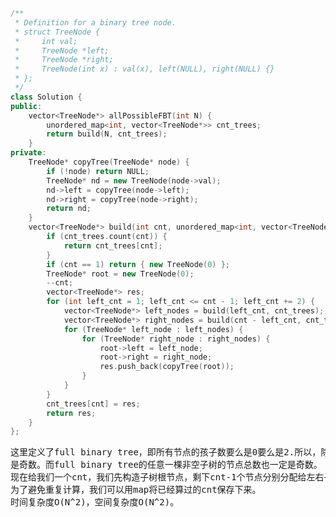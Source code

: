 ```CPP
/**
 * Definition for a binary tree node.
 * struct TreeNode {
 *     int val;
 *     TreeNode *left;
 *     TreeNode *right;
 *     TreeNode(int x) : val(x), left(NULL), right(NULL) {}
 * };
 */
class Solution {
public:
    vector<TreeNode*> allPossibleFBT(int N) {
        unordered_map<int, vector<TreeNode*>> cnt_trees;
        return build(N, cnt_trees);
    }
private:
    TreeNode* copyTree(TreeNode* node) {
        if (!node) return NULL;
        TreeNode* nd = new TreeNode(node->val);
        nd->left = copyTree(node->left);
        nd->right = copyTree(node->right);
        return nd;
    }
    vector<TreeNode*> build(int cnt, unordered_map<int, vector<TreeNode*>>& cnt_trees) {
        if (cnt_trees.count(cnt)) {
            return cnt_trees[cnt];
        }
        if (cnt == 1) return { new TreeNode(0) };
        TreeNode* root = new TreeNode(0);
        --cnt;
        vector<TreeNode*> res;
        for (int left_cnt = 1; left_cnt <= cnt - 1; left_cnt += 2) {
            vector<TreeNode*> left_nodes = build(left_cnt, cnt_trees);
            vector<TreeNode*> right_nodes = build(cnt - left_cnt, cnt_trees);
            for (TreeNode* left_node : left_nodes) {
                for (TreeNode* right_node : right_nodes) {
                    root->left = left_node;
                    root->right = right_node;
                    res.push_back(copyTree(root));
                }
            }
        }
        cnt_trees[cnt] = res;
        return res;
    }
};
```
<pre>
这里定义了full binary tree，即所有节点的孩子数要么是0要么是2.所以，除了根节点，其余节点都有兄弟节点，故一棵full binary tree的节点总数一定
是奇数。而full binary tree的任意一棵非空子树的节点总数也一定是奇数。
现在给我们一个cnt，我们先构造子树根节点，剩下cnt-1个节点分别分配给左右子树，这儿可以用递归，然后两两组合。
为了避免重复计算，我们可以用map将已经算过的cnt保存下来。
时间复杂度O(N^2)，空间复杂度O(N^2)。
</pre>
